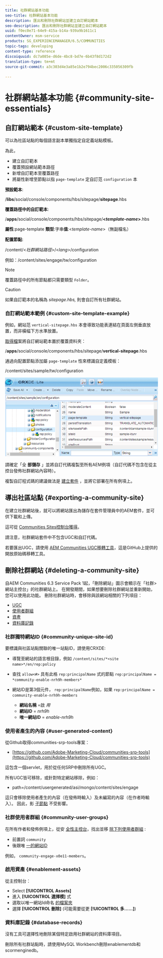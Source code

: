 ```yaml
---
title: 社群網站基本功能
seo-title: 社群網站基本功能
description: 匯出和刪除社群網站並建立自訂網站範本
seo-description: 匯出和刪除社群網站並建立自訂網站範本
uuid: f0ec0e71-64e9-415a-b14a-939a9b1611c1
contentOwner: msm-service
products: SG_EXPERIENCEMANAGER/6.5/COMMUNITIES
topic-tags: developing
content-type: reference
discoiquuid: dc7a085e-d6de-4bc8-bd7e-6b43f8d172d2
translation-type: tm+mt
source-git-commit: a3c303d4e3a85e1b2e794bec2006c335056309fb

---
```



# 社群網站基本功能 {#community-site-essentials}

## 自訂網站範本 {#custom-site-template}

可以為社區站點的每個語言副本單獨指定自定義站點模板。

為此，

* 建立自訂範本
* 覆蓋預設網站範本路徑
* 新增自訂範本至覆蓋路徑
* 將屬性新增至節點以指 `page-template` 定自訂范 `configuration` 本

**預設範本**:

/**libs**/social/console/components/hbs/sitepage/**sitepage**.hbs

**覆蓋路徑中的自訂範本**:

/**apps**/social/console/components/hbs/sitepage/**&lt;*template-name*>**.hbs

**屬性**:page-template **類型**:字串&#x200B;**值**:&lt;*template-name*>（無副檔名）

**配置節點**:

/content/&lt;*社群網站路徑*>/&lt;*lang*>/configuration

例如：/content/sites/engage/tw/configuration

>[!NOTE]
>
>覆蓋路徑中的所有節點都只需要類型 `Folder`。

>[!CAUTION]
>
>如果自訂範本的名稱為 *sitepage.hbs,* 則會自訂所有社群網站。

### 自訂網站範本範例 {#custom-site-template-example}

例如，網站范 `vertical-sitepage.hbs` 本會導致功能表連結在頁面左側垂直放置，而非橫幅下方水準放置。

[取得檔](assets/vertical-sitepage.hbs)案將自訂網站範本置於覆蓋資料夾：

/**apps**/social/console/components/hbs/sitepage/**vertical-sitepage**.hbs

通過向配置節點添加屬 `page-template` 性來標識自定義模板：

/content/sites/sample/tw/configuration

![chlimage_1-80](assets/chlimage_1-80.png)

請確定「全 **部儲存** 」並將自訂代碼複製至所有AEM例項（自訂代碼不包含在從主控台發佈社群網站內容時）。

複製自訂程式碼的建議做法是 [建立套件](../../help/sites-administering/package-manager.md#creating-a-new-package) ，並將它部署在所有例項上。

## 導出社區站點 {#exporting-a-community-site}

在建立社群網站後，就可以將網站匯出為儲存在套件管理員中的AEM套件，並可供下載和上傳。

這可從 [Communities Sites控制台獲得](sites-console.md#exporting-the-site)。

請注意，社群網站套件中不包含UGC和自訂代碼。

若要匯出UGC，請使用 [AEM Communities UGC移轉工具](https://github.com/Adobe-Marketing-Cloud/communities-ugc-migration)，這是GitHub上提供的開放原始碼移轉工具。

## 刪除社群網站 {#deleting-a-community-site}

自AEM Communities 6.3 Service Pack 1起，「刪除網站」圖示會顯示在「社群>網站主控台」的社群網站上。 在開發期間，如果想要刪除社群網站並重新開始，您可以使用此功能。 刪除社群網站時，會移除與該網站相關的下列項目：

* [UGC](#user-generated-content)
* [使用者群組](#community-user-groups)
* [資產](#enablement-assets)
* [資料庫記錄](#database-records)

### 社群獨特網站ID {#community-unique-site-id}

要標識與社區站點關聯的唯一站點ID，請使用CRXDE:

* 導覽至網站的語言根目錄，例如 `/content/sites/*<site name>*/en/rep:policy`

* 查找 `allow<#>` 具有此格 `rep:principalName` 式的節點 `rep:principalName = *community-enable-nrh9h-members*`

* 網站ID是第3個元件， `rep:principalName`例如，如果 `rep:principalName = community-enable-nrh9h-members`

   * **網站名稱** =啟 *用*
   * **網站ID** = *nrh9h*
   * **唯一網站ID** = *enable-nrh9h*

### 使用者產生的內容 {#user-generated-content}

從Github取得communities-srp-tools專案：

* [https://github.com/Adobe-Marketing-Cloud/communities-srp-tools](https://github.com/Adobe-Marketing-Cloud/communities-srp-tools)

這包含一個servlet，用於從任何SRP中刪除所有UGC。

所有UGC皆可移除，或針對特定網站移除，例如：

* path=/content/usergenerated/asi/mongo/content/sites/engage

這只會移除使用者產生的內容（在發佈時輸入）及未編寫的內容（在作者時輸入）。 因此，影 [子節點](srp.md#shadownodes) 不受影響。

### 社群使用者群組 {#community-user-groups}

在所有作者和發佈例項上，從安 [全性主控台](../../help/sites-administering/security.md)，找出並移 [除下列使用者群組](users.md) :

* 前置詞 `community`
* 後跟唯 [一的網站ID](#community-unique-site-id)

例如， `community-engage-x0e11-members`。

### 啟用資產 {#enablement-assets}

從主控制台：

* Select **[!UICONTROL Assets]**
* 進入 **[!UICONTROL 選擇模]** 式
* 選取以唯一網站Id命名 [的檔案夾](#community-unique-site-id)
* 選擇 **[!UICONTROL 刪除]** (可能需要從更 **[!UICONTROL 多……]**)

### 資料庫記錄 {#database-records}

沒有工具可選擇性地刪除某個特定啟用社群網站的資料庫項目。

刪除所有社群站點時，請使用MySQL Workbench刪除enablementdb和scormenginedb。
